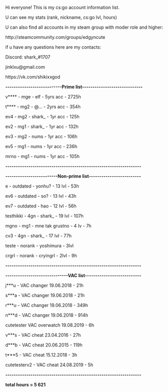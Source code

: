   <p> Hi everyone! This is my cs:go account information list.</p>
  <p> U can see my stats (rank, nickname, cs:go lvl, hours) </p>
  <p> U can also find all accounts in my steam group with moder role and higher: </p>
  <p> http://steamcommunity.com/groups/edgyncute </p>
  <p> </p>
<p> if u have any questions here are my contacts: </p> 
<p> Discord: shark_#1707 </p>
<p> jinklxu@gmail.com </p>
<p> https://vk.com/shikixxgod </p>
<p> </p>
<b>---------------------------Prime list-----------------------------</b>
<p> v**** - mge - elf - 5yrs acc - 2725h </p>
<p> t**** -  mg2 - @... - 2yrs acc - 354h </p>
<p> ev4 - mg2 - shark_ - 1yr acc - 125h </p>

<p> ev2 - mg1 - shark_ - 1yr acc - 132h </p>
<p> ev3 - mg2 - nums - 1yr acc - 106h </p>
<p> ev5 - mg1 - nums - 1yr acc - 236h </p>
<p> mrno - mg1 - nums - 1yr acc - 105h </p>
<b> -----------------------------------------------------------------</b>

<b> -------------------------Non-prime list------------------------- </b>
<p> e - outdated - yonhu? - 13 lvl - 53h </p>
<p> ev6 - outdated - so? - 13 lvl - 43h </p>
<p> ev7 - outdated - hao - 12 lvl - 56h </p>
<p> testhikki - 4gn - shark_ - 19 lvl - 107h </p>
<p> mgno - mg1 - mne tak grustno - 4 lv - 7h </p>
<p> cv3 - 4gn - shark_ - 17 lvl - 77h </p>
<p> teste - norank - yoshimura - 3lvl </p>
<p> crgrl - norank - cryingrl - 2lvl - 9h </p>
<b> -----------------------------------------------------------------</b>

<b> ------------------------------VAC list---------------------------</b>
<p> j***u - VAC changer 19.06.2018 - 21h </p>
<p> s***a - VAC changer 19.06.2018 - 21h </p>
<p> r***u - VAC changer 19.06.2018 - 349h </p>
<p> n***d - VAC changer 19.06.2018 - 914h </p>
<p> cutetester VAC overwatch 19.08.2019 - 6h </p>
<p> v***s - VAC cheat 23.04.2016 - 27h </p>
<p> d***b - VAC cheat 20.06.2015 - 119h </p>
<p> t***5 - VAC cheat 15.12.2018 - 3h</p>
<p> cutetesterv2 - VAC cheat 24.08.2019 - 5h </p>
<b> -----------------------------------------------------------------</b>
<p> <b> total hours = 5 621 </b> </p>
